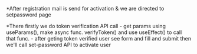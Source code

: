 *After registration mail is send for activation &
 we are directed to setpassword page

*There firstly we do token verification API call
    - get params using useParams(), 
    make async func. verifyToken() and use useEffect() to call that func.
    - after geting token verified user see form and fill and submit then we'll call set-password API to activate user
